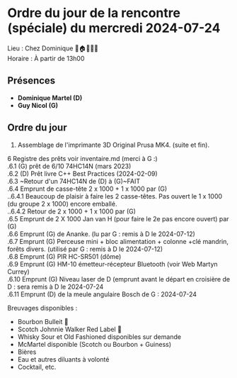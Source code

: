 # Ordre du jour de la rencontre (spéciale) du mercredi 2024-07-24

Lieu :    Chez Dominique  🎄🏠🌳🌲🌵    
Horaire : À partir de 13h00   
## Présences
* **Dominique Martel (D)**  
* **Guy Nicol (G)**  

## Ordre du jour
1. Assemblage de l'imprimante 3D Original Prusa  MK4. (suite et fin).


6 Registre des prêts voir inventaire.md (merci à G :)  
.6.1 (G) prêt de 6/10 74HC14N (mars 2023)  
.6.2 (D) Prêt livre C++ Best Practices (2024-02-09)  
.6.3 ~Retour d'un 74HC14N de (D) à (G)~FAIT  
.6.4 Emprunt de casse-tête 2 x 1000 + 1 x 1000 par (G)  
..6.4.1 Beaucoup de plaisir à faire les 2 casse-têtes. Pas ouvert le 1 x 1000 (du groupe 2 x 1000) encore emballé.  
..6.4.2 Retour de 2 x 1000 + 1 x 1000 par (G)  
.6.5 Emprunt de 2 X 1000 Jan van H (pour faire le 2e pas encore ouvert) par (G)  
.6.6 Emprunt (G) de Ananke. (lu par G : remis à D le 2024-07-12)  
.6.7 Emprunt (G) Perceuse mini + bloc alimentation + colonne +clé mandrin, forêts divers. (utilisé par G : remis à D le 2024-07-12)  
.6.8 Emprunt (G) PIR HC-SR501 (dôme)  
.6.9 Emprunt (G) HM-10 émetteur-récepteur Bluetooth (voir Web Martyn Currey)  
.6.10 Emprunt (G) Niveau laser de D (emprunt avant le départ en croisière de D : sera remis à D le 2024-07-24  
.6.11 Emprunt (D) de la meule angulaire Bosch de G : 2024-07-24


Breuvages disponibles :
  * Bourbon Bulleit 🥃  
  * Scotch Johnnie Walker Red Label 🥃
  * Whisky Sour et Old Fashioned disponibles sur demande
  * McMartel disponible (Scotch ou Bourbon + Guiness)
  * Bières
  * Eau et autres diluants à volonté
  * Cocktail, etc.
